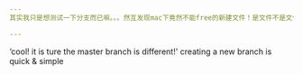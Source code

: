 ```yaml
---
其实我只是想测试一下分支而已嘛。。。然互发现mac下竟然不能free的新建文件！是文件不是文件夹。so ,只能又无奈的打开了mou

---
```

‘cool! it is ture the master branch is different!'
creating a new branch is quick & simple
